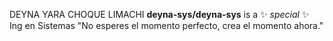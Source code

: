 DEYNA YARA CHOQUE LIMACHI 
**deyna-sys/deyna-sys** is a ✨ _special_ ✨ 
Ing en Sistemas 
"No esperes el momento perfecto, crea el momento ahora."

